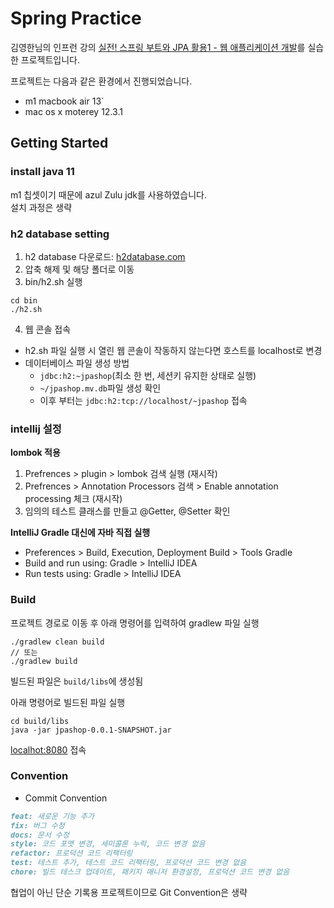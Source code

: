 # Spring Practice

김영한님의 인프런 강의 [실전! 스프링 부트와 JPA 활용1 - 웹 애플리케이션 개발](https://inf.run/iS6G)를 실습한 프로젝트입니다.  

프로젝트는 다음과 같은 환경에서 진행되었습니다.  
- m1 macbook air 13`
- mac os x moterey 12.3.1

## Getting Started
### install java 11
m1 칩셋이기 때문에 azul Zulu jdk를 사용하였습니다.  
설치 과정은 생략

### h2 database setting
1. h2 database 다운로드: [h2database.com](https://www.h2database.com/html/download.html)  
2. 압축 해제 및 해당 폴더로 이동
3. bin/h2.sh 실행
```
cd bin
./h2.sh
```
4. 웹 콘솔 접속
- h2.sh 파일 실행 시 열린 웹 콘솔이 작동하지 않는다면 호스트를 localhost로 변경
- 데이터베이스 파일 생성 방법
  - `jdbc:h2:~jpashop`(최소 한 번, 세션키 유지한 상태로 실행)
  - `~/jpashop.mv.db`파일 생성 확인
  - 이후 부터는 `jdbc:h2:tcp://localhost/~jpashop` 접속

### intellij 설정
**lombok 적용**
1. Prefrences > plugin > lombok 검색 실행 (재시작)
2. Prefrences > Annotation Processors 검색 > Enable annotation processing 체크 (재시작)
3. 임의의 테스트 클래스를 만들고 @Getter, @Setter 확인

**IntelliJ Gradle 대신에 자바 직접 실행**
- Preferences > Build, Execution, Deployment Build > Tools Gradle
- Build and run using: Gradle > IntelliJ IDEA
- Run tests using: Gradle > IntelliJ IDEA  

### Build
프로젝트 경로로 이동 후 아래 명령어를 입력하여 gradlew 파일 실행
```
./gradlew clean build
// 또는
./gradlew build
```

빌드된 파일은 `build/libs`에 생성됨

아래 명령어로 빌드된 파일 실행
```
cd build/libs
java -jar jpashop-0.0.1-SNAPSHOT.jar
```

[localhot:8080](localhot:8080) 접속

### Convention
- Commit Convention
```markdown
feat: 새로운 기능 추가
fix: 버그 수정
docs: 문서 수정
style: 코드 포맷 변경, 세미콜론 누락, 코드 변경 없음
refactor: 프로덕션 코드 리팩터링
test: 테스트 추가, 테스트 코드 리팩터링, 프로덕션 코드 변경 없음
chore: 빌드 테스크 업데이트, 패키지 매니저 환경설정, 프로덕션 코드 변경 없음
```
협업이 아닌 단순 기록용 프로젝트이므로 Git Convention은 생략